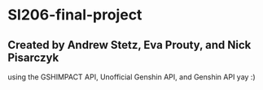 # SI206-final-project

## Created by Andrew Stetz, Eva Prouty, and Nick Pisarczyk
using the GSHIMPACT API, Unofficial Genshin API, and Genshin API
yay :)